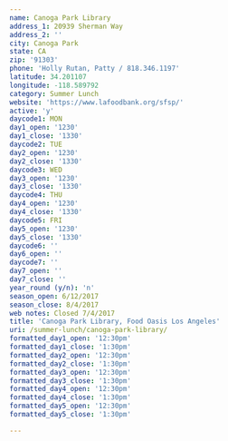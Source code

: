 ```yaml
---
name: Canoga Park Library
address_1: 20939 Sherman Way
address_2: ''
city: Canoga Park
state: CA
zip: '91303'
phone: 'Holly Rutan, Patty / 818.346.1197'
latitude: 34.201107
longitude: -118.589792
category: Summer Lunch
website: 'https://www.lafoodbank.org/sfsp/'
active: 'y'
daycode1: MON
day1_open: '1230'
day1_close: '1330'
daycode2: TUE
day2_open: '1230'
day2_close: '1330'
daycode3: WED
day3_open: '1230'
day3_close: '1330'
daycode4: THU
day4_open: '1230'
day4_close: '1330'
daycode5: FRI
day5_open: '1230'
day5_close: '1330'
daycode6: ''
day6_open: ''
daycode7: ''
day7_open: ''
day7_close: ''
year_round (y/n): 'n'
season_open: 6/12/2017
season_close: 8/4/2017
web notes: Closed 7/4/2017
title: 'Canoga Park Library, Food Oasis Los Angeles'
uri: /summer-lunch/canoga-park-library/
formatted_day1_open: '12:30pm'
formatted_day1_close: '1:30pm'
formatted_day2_open: '12:30pm'
formatted_day2_close: '1:30pm'
formatted_day3_open: '12:30pm'
formatted_day3_close: '1:30pm'
formatted_day4_open: '12:30pm'
formatted_day4_close: '1:30pm'
formatted_day5_open: '12:30pm'
formatted_day5_close: '1:30pm'

---
```



